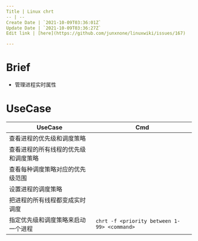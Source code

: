 ```yaml
---
Title | Linux chrt
-- | --
Create Date | `2021-10-09T03:36:01Z`
Update Date | `2021-10-09T03:36:27Z`
Edit link | [here](https://github.com/junxnone/linuxwiki/issues/167)

---
```

# Brief
- 管理进程实时属性


# UseCase

UseCase | Cmd
-- | --
查看进程的优先级和调度策略 | 
查看进程的所有线程的优先级和调度策略  |
查看每种调度策略对应的优先级范围 |
设置进程的调度策略 |
把进程的所有线程都变成实时调度 |
指定优先级和调度策略来启动一个进程 | `chrt -f <priority between 1-99> <command>`

